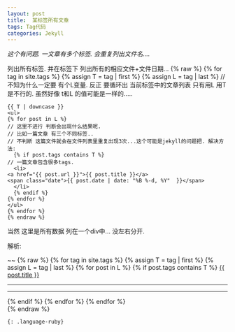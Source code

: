 ```yaml
---
layout: post
title:  某标签所有文章
tags: Tag代码
categories: Jekyll
---
```


*这个有问题. 一文章有多个标签. 会重复列出文件名....*


列出所有标签.
并在标签下 列出所有的相应文件+文件日期...
	{% raw %}
	{% for tag in site.tags %}
	  {% assign T = tag | first %}
	  {% assign L = tag | last %}
	// 不知为什么一定要 有个L变量. 反正 要循环出 当前标签中的文章列表 只有用L 用T 是不行的. 虽然好像 t和L 的值可能是一样的.....
	
	{{ T | downcase }}
	<ul>
	{% for post in L %}
	// 这里不进行 判断会出现什么结果呢.
	// 比如一篇文章 有三个不同标签.. 
	// 不判断 这篇文件就会在文件列表里重复出现3次...这个可能是jekyll的问题把. 解决方法:
	  {% if post.tags contains T %}
	// 一篇文章包含很多tags.
	  <li>
	<a href="{{ post.url }}">{{ post.title }}</a>
	<span class="date">{{ post.date | date: "%B %-d, %Y"  }}</span>
	  </li>
	  {% endif %}
	{% endfor %}
	</ul>
	{% endfor %}
	{% endraw %}


当然 这里是所有数据 列在一个div中... 没左右分开.

解析:



~~
{% raw %}
{% for tag in site.tags %}
    {% assign T = tag | first %}
    {% assign L = tag | last %}
        {% for post in L %}
            {% if post.tags contains T %}
                    <a href="{{ post.url }}">{{ post.title }}</a>  <br> <hr><hr>
            {% endif %}
        {% endfor %}
{% endfor %}    
{% endraw %} 
~~~
{: .language-ruby}





